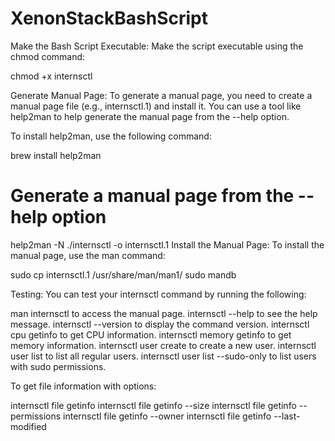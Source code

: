 # XenonStackBashScript

Make the Bash Script Executable:
Make the script executable using the chmod command:

chmod +x internsctl

Generate Manual Page:
To generate a manual page, you need to create a manual page file (e.g., internsctl.1) and install it. You can use a tool like help2man to help generate the manual page from the --help option. 

To install help2man, use the following command:

brew install help2man

# Generate a manual page from the --help option
help2man -N ./internsctl -o internsctl.1
Install the Manual Page:
To install the manual page, use the man command:

sudo cp internsctl.1 /usr/share/man/man1/
sudo mandb

Testing:
You can test your internsctl command by running the following:

man internsctl to access the manual page.
internsctl --help to see the help message.
internsctl --version to display the command version.
internsctl cpu getinfo to get CPU information.
internsctl memory getinfo to get memory information.
internsctl user create <username> to create a new user.
internsctl user list to list all regular users.
internsctl user list --sudo-only to list users with sudo permissions.

To get file information with options:

internsctl file getinfo <file-name>
internsctl file getinfo --size <file-name>
internsctl file getinfo --permissions <file-name>
internsctl file getinfo --owner <file-name>
internsctl file getinfo --last-modified <file-name>












